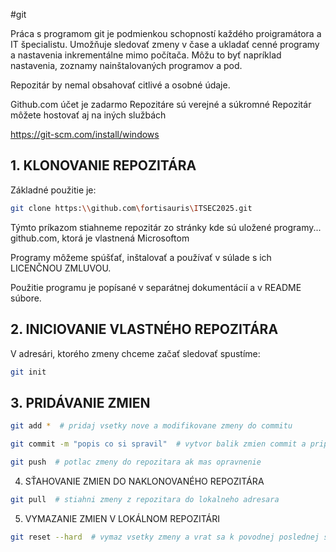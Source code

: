 #git

Práca s programom git je podmienkou schopností každého proigramátora a IT špecialistu. Umožňuje sledovať zmeny v čase a ukladať cenné programy a nastavenia inkrementálne mimo počítača. Môžu to byť napríklad nastavenia, zoznamy nainštalovaných programov a pod.

Repozitár by nemal obsahovať citlivé a osobné údaje.

Github.com účet je zadarmo Repozitáre sú verejné a súkromné
Repozitár môžete hostovať aj na iných službách

https://git-scm.com/install/windows

## 1. KLONOVANIE REPOZITÁRA



Základné použitie je:

``` bash
git clone https:\\github.com\fortisauris\ITSEC2025.git
```

Týmto príkazom stiahneme repozitár zo stránky kde sú uložené programy... github.com, ktorá je vlastnená Microsoftom

Programy môžeme spúšťať, inštalovať a používať v súlade s ich LICENČNOU ZMLUVOU.

Použitie programu je popísané v separátnej dokumentácií a v README súbore.

## 2. INICIOVANIE VLASTNÉHO REPOZITÁRA

V adresári, ktorého zmeny chceme začať sledovať spustíme:

``` bash
git init
```

## 3. PRIDÁVANIE ZMIEN

``` bash
git add *  # pridaj vsetky nove a modifikovane zmeny do commitu

git commit -m "popis co si spravil"  # vytvor balik zmien commit a priprav na ososlanie

git push  # potlac zmeny do repozitara ak mas opravnenie

``` 



4. SŤAHOVANIE ZMIEN DO NAKLONOVANÉHO REPOZITÁRA

``` bash
git pull  # stiahni zmeny z repozitara do lokalneho adresara
```

5. VYMAZANIE ZMIEN V LOKÁLNOM REPOZITÁRI

``` bash
git reset --hard  # vymaz vsetky zmeny a vrat sa k povodnej poslednej stiahnutej verzii
```